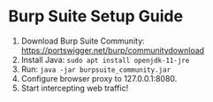 # Burp Suite Setup Guide
1. Download Burp Suite Community: https://portswigger.net/burp/communitydownload
2. Install Java: `sudo apt install openjdk-11-jre`
3. Run: `java -jar burpsuite_community.jar`
4. Configure browser proxy to 127.0.0.1:8080.
5. Start intercepting web traffic!
